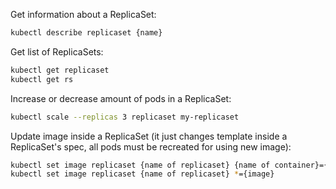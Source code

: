 Get information about a ReplicaSet:
```bash
kubectl describe replicaset {name}
```

Get list of  ReplicaSets:
```bash
kubectl get replicaset
kubectl get rs
```

Increase or decrease amount of pods in a ReplicaSet:
```bash
kubectl scale --replicas 3 replicaset my-replicaset
```

Update image inside a ReplicaSet (it just changes template inside a ReplicaSet's spec, all pods must be recreated for using new image):
```bash
kubectl set image replicaset {name of replicaset} {name of container}={image}
kubectl set image replicaset {name of replicaset} *={image}
```
